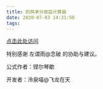 ```yaml
---
title: 奶鸽单分收益计算器
date: 2020-07-03 14:31:58
tags:
---
```


[点击此处访问](https://miao.ricardo2001zg.com/jx3_calc_of_gugugu/app.html)

特别感谢 左谓雨@念破 的协助与建议。

公式作者：铿尔琴歇

开发者：泠泉喵@飞龙在天
